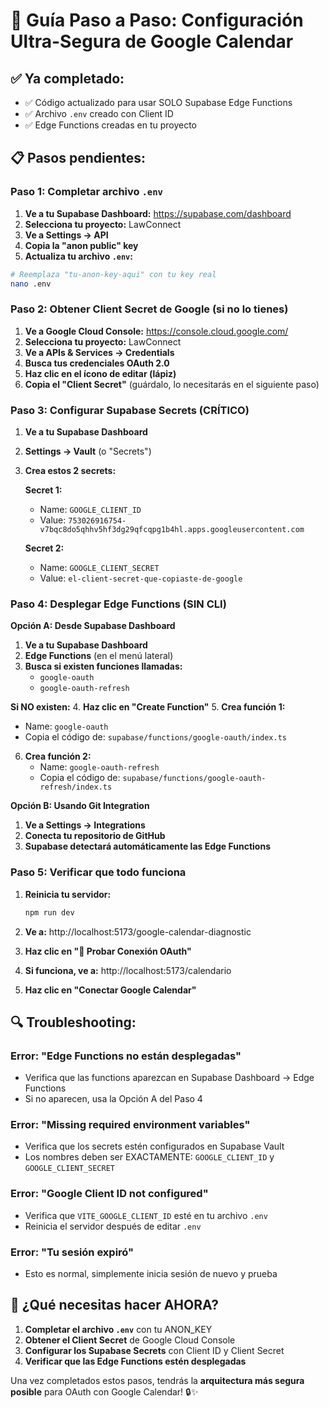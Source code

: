 # 🚀 Guía Paso a Paso: Configuración Ultra-Segura de Google Calendar

## ✅ **Ya completado:**
- ✅ Código actualizado para usar SOLO Supabase Edge Functions
- ✅ Archivo `.env` creado con Client ID
- ✅ Edge Functions creadas en tu proyecto

## 📋 **Pasos pendientes:**

### **Paso 1: Completar archivo `.env`**

1. **Ve a tu Supabase Dashboard:** https://supabase.com/dashboard
2. **Selecciona tu proyecto:** LawConnect
3. **Ve a Settings → API**
4. **Copia la "anon public" key**
5. **Actualiza tu archivo `.env`:**

```bash
# Reemplaza "tu-anon-key-aqui" con tu key real
nano .env
```

### **Paso 2: Obtener Client Secret de Google (si no lo tienes)**

1. **Ve a Google Cloud Console:** https://console.cloud.google.com/
2. **Selecciona tu proyecto:** LawConnect
3. **Ve a APIs & Services → Credentials**
4. **Busca tus credenciales OAuth 2.0**
5. **Haz clic en el ícono de editar (lápiz)**
6. **Copia el "Client Secret"** (guárdalo, lo necesitarás en el siguiente paso)

### **Paso 3: Configurar Supabase Secrets (CRÍTICO)**

1. **Ve a tu Supabase Dashboard**
2. **Settings → Vault** (o "Secrets")
3. **Crea estos 2 secrets:**

   **Secret 1:**
   - Name: `GOOGLE_CLIENT_ID`
   - Value: `753026916754-v7bqc8do5qhhv5hf3dg29qfcqpg1b4hl.apps.googleusercontent.com`

   **Secret 2:**
   - Name: `GOOGLE_CLIENT_SECRET`
   - Value: `el-client-secret-que-copiaste-de-google`

### **Paso 4: Desplegar Edge Functions (SIN CLI)**

**Opción A: Desde Supabase Dashboard**

1. **Ve a tu Supabase Dashboard**
2. **Edge Functions** (en el menú lateral)
3. **Busca si existen funciones llamadas:**
   - `google-oauth`
   - `google-oauth-refresh`

**Si NO existen:**
4. **Haz clic en "Create Function"**
5. **Crea función 1:**
   - Name: `google-oauth`
   - Copia el código de: `supabase/functions/google-oauth/index.ts`
6. **Crea función 2:**
   - Name: `google-oauth-refresh`
   - Copia el código de: `supabase/functions/google-oauth-refresh/index.ts`

**Opción B: Usando Git Integration**

1. **Ve a Settings → Integrations**
2. **Conecta tu repositorio de GitHub**
3. **Supabase detectará automáticamente las Edge Functions**

### **Paso 5: Verificar que todo funciona**

1. **Reinicia tu servidor:**
   ```bash
   npm run dev
   ```

2. **Ve a:** http://localhost:5173/google-calendar-diagnostic

3. **Haz clic en "🧪 Probar Conexión OAuth"**

4. **Si funciona, ve a:** http://localhost:5173/calendario

5. **Haz clic en "Conectar Google Calendar"**

## 🔍 **Troubleshooting:**

### **Error: "Edge Functions no están desplegadas"**
- Verifica que las functions aparezcan en Supabase Dashboard → Edge Functions
- Si no aparecen, usa la Opción A del Paso 4

### **Error: "Missing required environment variables"**
- Verifica que los secrets estén configurados en Supabase Vault
- Los nombres deben ser EXACTAMENTE: `GOOGLE_CLIENT_ID` y `GOOGLE_CLIENT_SECRET`

### **Error: "Google Client ID not configured"**
- Verifica que `VITE_GOOGLE_CLIENT_ID` esté en tu archivo `.env`
- Reinicia el servidor después de editar `.env`

### **Error: "Tu sesión expiró"**
- Esto es normal, simplemente inicia sesión de nuevo y prueba

## 🎯 **¿Qué necesitas hacer AHORA?**

1. **Completar el archivo `.env`** con tu ANON_KEY
2. **Obtener el Client Secret** de Google Cloud Console  
3. **Configurar los Supabase Secrets** con Client ID y Client Secret
4. **Verificar que las Edge Functions estén desplegadas**

Una vez completados estos pasos, tendrás la **arquitectura más segura posible** para OAuth con Google Calendar! 🔒✨ 